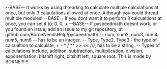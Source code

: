 --BASE-- It works by using threading to calculate multiple calculations at once, but only 3 calaulations allowed at once. Although you could thread multiple modules!
--BASE-- If you dont want it to perform 3 calcualtions at once, you can set it to: 0, 0, +
--BASE-- If pyspeedmath doesnt work, or you found an issue, add an issue to my git repository, at github.com/BorneNeedsHelp/pyspeedmath/
-- num, num2, num3, num4, num5, num6 -- has to be an integer.
-- Type, Type2, Type3 - the type of calcualtion to calculate, + - * / ** >> << ///, has to be a string.
-- Types of calculations include, addition, subtraction, multiplication, division, exponentiation, bitshift right, bitshift left, square root.
This is made by BORNE!!!!!!
